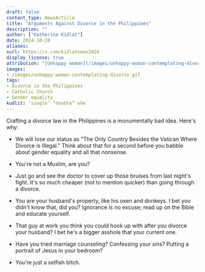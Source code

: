 ```yaml
---
draft: false
content_type: NewsArticle
title: "Arguments Against Divorce in the Philippines"
description: ""
author: ["Katherine Kidlat"]
date: 2024-10-20
aliases:
xurl: https://x.com/kidlatnews2024
display_license: true
attribution: "[Unhappy woman](/images/unhappy-woman-contemplating-divorce.gif) contemplating divorce by [Gratisography / Ryan McGuire](https://freerangestock.com/photos/35243/woman-in-tension.html)."
images:
- /images/unhappy-woman-contemplating-divorce.gif
tags:
- Divorce in the Philippines
- Catholic Church
- Gender equality
kudlit: ‘single’ “double” eñe
---
```

Crafting a divorce law in the Philippines is a monumentally bad idea. Here's why:

- We will lose our status as "The Only Country Besides the Vatican Where Divorce is Illegal." Think about that for a second before you babble about gender equality and all that nonsense.

- You're not a Muslim, are you?

- Just go and see the doctor to cover up those bruises from last night's fight. It's so much cheaper (not to mention quicker) than going through a divorce.

- You are your husband's property, like his oxen and donkeys. I bet you didn't know that, did you? Ignorance is no excuse; read up on the Bible and educate yourself.

- That guy at work you think you could hook up with after you divorce your husband? I bet he's a bigger asshole that your current one.

- Have you tried marriage counseling? Confessing your sins? Putting a portrait of Jesus in your bedroom?

- You're just a selfish bitch.
